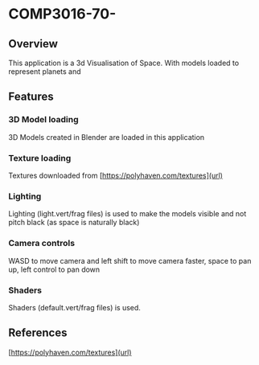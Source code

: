 # COMP3016-70-
## Overview
This application is a 3d Visualisation of Space. With models loaded to represent planets and 

## Features
### 3D Model loading
3D Models created in Blender are loaded in this application

### Texture loading
Textures downloaded from [https://polyhaven.com/textures](url)

### Lighting
Lighting (light.vert/frag files) is used to make the models visible and not pitch black (as space is naturally black)
### Camera controls
WASD to move camera and left shift to move camera faster, space to pan up, left control to pan down
### Shaders
Shaders (default.vert/frag files) is used.
## References
[https://polyhaven.com/textures](url)
